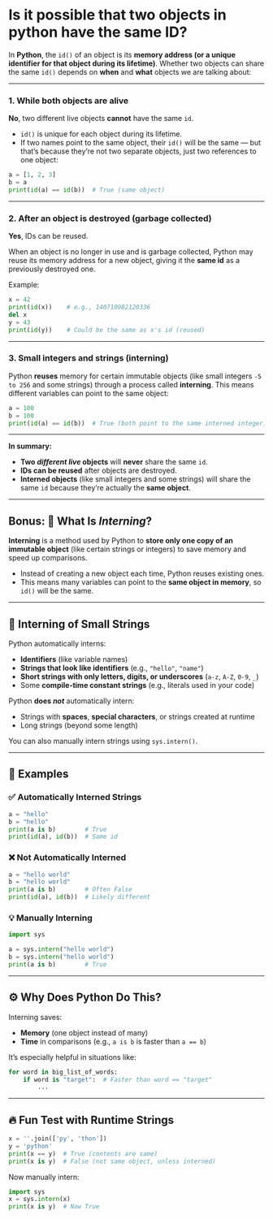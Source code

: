 # Is it possible that two objects in python have the same ID?

In **Python**, the `id()` of an object is its **memory address (or a unique identifier for that object during its lifetime)**. Whether two objects can share the same `id()` depends on **when** and **what** objects we are talking about:

---

### 1. **While both objects are alive**

**No**, two different live objects **cannot** have the same `id`.

* `id()` is unique for each object during its lifetime.
* If two names point to the same object, their `id()` will be the same — but that’s because they’re not two separate objects, just two references to one object:

```python
a = [1, 2, 3]
b = a
print(id(a) == id(b))  # True (same object)
```

---

### 2. **After an object is destroyed (garbage collected)**

**Yes**, IDs can be reused.

When an object is no longer in use and is garbage collected, Python may reuse its memory address for a new object, giving it the **same id** as a previously destroyed one.

Example:
```python
x = 42
print(id(x))    # e.g., 140710982120336
del x
y = 43
print(id(y))    # Could be the same as x's id (reused)
```

---

### 3. **Small integers and strings (interning)**

Python **reuses** memory for certain immutable objects (like small integers `-5 to 256` and some strings) through a process called **interning**.
This means different variables can point to the same object:

```python
a = 100
b = 100
print(id(a) == id(b))  # True (both point to the same interned integer)
```

---

**In summary:**

* **Two *different live* objects** will **never** share the same `id`.
* **IDs can be reused** after objects are destroyed.
* **Interned objects** (like small integers and some strings) will share the same `id` because they’re actually the **same object**.

---

## Bonus: 🔁 What Is *Interning*?

**Interning** is a method used by Python to **store only one copy of an immutable object** (like certain strings or integers) to save memory and speed up comparisons.

* Instead of creating a new object each time, Python reuses existing ones.
* This means many variables can point to the **same object in memory**, so `id()` will be the same.

---

## 🧵 Interning of Small Strings

Python automatically interns:

* **Identifiers** (like variable names)
* **Strings that look like identifiers** (e.g., `"hello"`, `"name"`)
* **Short strings with only letters, digits, or underscores** (`a-z`, `A-Z`, `0-9`, `_`)
* Some **compile-time constant strings** (e.g., literals used in your code)

Python **does *not*** automatically intern:

* Strings with **spaces**, **special characters**, or strings created at runtime
* Long strings (beyond some length)

You can also manually intern strings using `sys.intern()`.

---

## 🧪 Examples

### ✅ Automatically Interned Strings

```python
a = "hello"
b = "hello"
print(a is b)        # True
print(id(a), id(b))  # Same id
```

### ❌ Not Automatically Interned

```python
a = "hello world"
b = "hello world"
print(a is b)        # Often False
print(id(a), id(b))  # Likely different
```

### 💡 Manually Interning

```python
import sys

a = sys.intern("hello world")
b = sys.intern("hello world")
print(a is b)        # True
```

---

## ⚙️ Why Does Python Do This?

Interning saves:

* **Memory** (one object instead of many)
* **Time** in comparisons (e.g., `a is b` is faster than `a == b`)

It’s especially helpful in situations like:

```python
for word in big_list_of_words:
    if word is "target":  # Faster than word == "target"
        ...
```

---

## 🔥 Fun Test with Runtime Strings

```python
x = ''.join(['py', 'thon'])
y = 'python'
print(x == y)  # True (contents are same)
print(x is y)  # False (not same object, unless interned)
```

Now manually intern:

```python
import sys
x = sys.intern(x)
print(x is y)  # Now True
```
